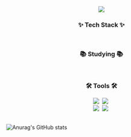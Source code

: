 <!--타이틀 부분-->
<div align="center">
  <img src="https://capsule-render.vercel.app/api?type=waving&color=89cff0&height=280&section=header&text=EQUIS's%20Github&fontColor=ffffff&fontSize=80&animation=twinkling" />
</div>

<!--내용 부분-->
<h3 align="center">✨ Tech Stack ✨</h3>
<div align="center">
  <!-- Java -->
  <!-- MySQL -->
</div>

<div align="center">
  <!-- C -->
  <!-- Python -->
</div>

<br>

<h3 align="center">📚 Studying 📚</h3>
<div align="center">
  <!-- Spring -->
</div>

<br>

<h3 align="center">🛠 Tools 🛠</h3>
<div align="center">
  <img src="https://img.shields.io/badge/git-F05033.svg?style=for-the-badge&logo=git&logoColor=white" />&nbsp
  <img src="https://img.shields.io/badge/github-181717.svg?style=for-the-badge&logo=github&logoColor=white" />&nbsp
</div>

<div align="center">
  <img src="https://img.shields.io/badge/Notion-F3F3F3.svg?style=for-the-badge&logo=notion&logoColor=black" />&nbsp
  <img src="https://img.shields.io/badge/figma-F24E1E.svg?style=for-the-badge&logo=figma&logoColor=white" />&nbsp
</div>

<br>

![Anurag's GitHub stats](https://github-readme-stats.vercel.app/api?username=equis3351&show_icons=true&theme=gotham)

<br>
